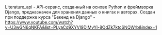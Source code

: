 Literature_api - APi-сервис, созданный на основе Python и фреймворка Django, предназначен для хранения данных о книгах и авторах.
Создан при поддержке курса "Бекенд на Django" - https://www.youtube.com/watch?v=U3wGN6qNKFA&list=PLyaCd9XYVI9DiMvYl-8OdZk7ktc6NQWrb&index=1
